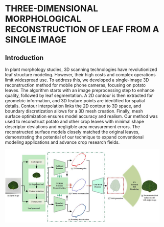# THREE-DIMENSIONAL MORPHOLOGICAL RECONSTRUCTION OF LEAF FROM A SINGLE IMAGE

## Introduction
In plant morphology studies, 3D scanning technologies have revolutionized leaf structure modeling. However, their high costs and complex operations limit widespread use. To address this, we developed a single-image 3D reconstruction method for mobile phone cameras, focusing on potato leaves. The algorithm starts with an image preprocessing step to enhance quality, followed by leaf segmentation. A 2D contour is then extracted for geometric information, and 3D feature points are identified for spatial details. Contour interpolation links the 2D contour to 3D space, and boundary discretization allows for a 3D mesh creation. Finally, mesh surface optimization ensures model accuracy and realism. Our method was used to reconstruct potato and other crop leaves with minimal shape descriptor deviations and negligible area measurement errors. The reconstructed surface models closely matched the original leaves, demonstrating the potential of our technique to expand conventional modeling applications and advance crop research fields.


<img width="1096" alt="image" src='picture/framework.jpg'>
